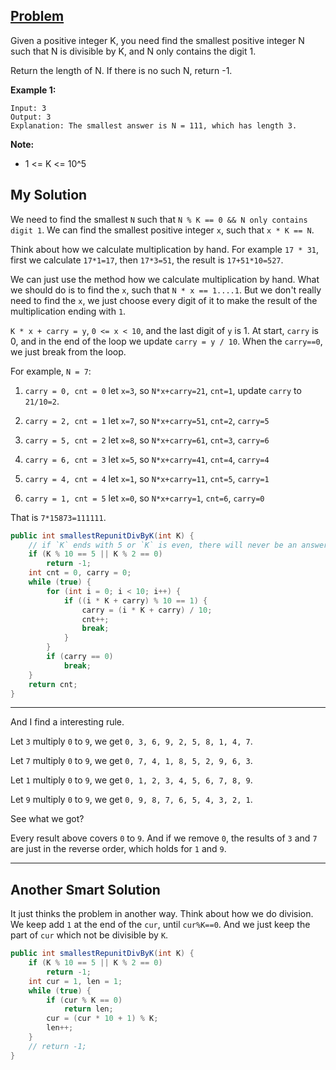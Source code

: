 ## [Problem](https://leetcode.com/problems/smallest-integer-divisible-by-k/)

Given a positive integer K, you need find the smallest positive integer N such that N is divisible by K, and N only contains the digit 1.

Return the length of N.  If there is no such N, return -1.

**Example 1:**

```
Input: 3
Output: 3
Explanation: The smallest answer is N = 111, which has length 3.
```

**Note:**

- 1 <= K <= 10^5

## My Solution

We need to find the smallest `N` such that `N % K == 0 && N only contains digit 1`. We can find the smallest positive integer `x`, such that `x * K == N`.

Think about how we calculate multiplication by hand. For example `17 * 31`, first we calculate `17*1=17`, then `17*3=51`, the result is `17+51*10=527`.

We can just use the method how we calculate multiplication by hand. What we should do is to find the `x`, such that `N * x == 1....1`. But we don't really need to find the `x`, we just choose every digit of it to make the result of the multiplication ending with `1`.

`K * x + carry = y`, `0 <= x < 10`, and the last digit of `y` is 1. At start, `carry` is 0, and in the end of the loop we update `carry = y / 10`. When the `carry==0`, we just break from the loop.

For example, `N = 7`:

1. `carry = 0, cnt = 0`
let `x=3`, so `N*x+carry=21`, `cnt=1`, update `carry` to `21/10=2`.

2. `carry = 2, cnt = 1`
let `x=7`, so `N*x+carry=51`, `cnt=2`, `carry=5`

3. `carry = 5, cnt = 2`
let `x=8`, so `N*x+carry=61`, `cnt=3`, `carry=6`

4. `carry = 6, cnt = 3`
let `x=5`, so `N*x+carry=41`, `cnt=4`, `carry=4`

5. `carry = 4, cnt = 4`
let `x=1`, so `N*x+carry=11`, `cnt=5`, `carry=1`

6. `carry = 1, cnt = 5`
let `x=0`, so `N*x+carry=1`, `cnt=6`, `carry=0`

That is `7*15873=111111`.

```java
public int smallestRepunitDivByK(int K) {
    // if `K` ends with 5 or `K` is even, there will never be an answer.
    if (K % 10 == 5 || K % 2 == 0)
        return -1;
    int cnt = 0, carry = 0;
    while (true) {
        for (int i = 0; i < 10; i++) {
            if ((i * K + carry) % 10 == 1) {
                carry = (i * K + carry) / 10;
                cnt++;
                break;
            }
        }
        if (carry == 0)
            break;
    }
    return cnt;
}
```
---

And I find a interesting rule.

Let `3` multiply `0` to `9`, we get `0, 3, 6, 9, 2, 5, 8, 1, 4, 7`.

Let `7` multiply `0` to `9`, we get `0, 7, 4, 1, 8, 5, 2, 9, 6, 3`.

Let `1` multiply `0` to `9`, we get `0, 1, 2, 3, 4, 5, 6, 7, 8, 9`.

Let `9` multiply `0` to `9`, we get `0, 9, 8, 7, 6, 5, 4, 3, 2, 1`.

See what we got?

Every result above covers `0` to `9`. And if we remove `0`, the results of `3` and `7` are just in the reverse order, which holds for `1` and `9`.

---

## Another Smart Solution

It just thinks the problem in another way. Think about how we do division. We keep add `1` at the end of the `cur`, until `cur%K==0`. And we just keep the part of `cur` which  not be divisible by `K`.

```java
public int smallestRepunitDivByK(int K) {
    if (K % 10 == 5 || K % 2 == 0)
        return -1;
    int cur = 1, len = 1;
    while (true) {
        if (cur % K == 0)
            return len;
        cur = (cur * 10 + 1) % K;
        len++;
    }
    // return -1;
}
```


